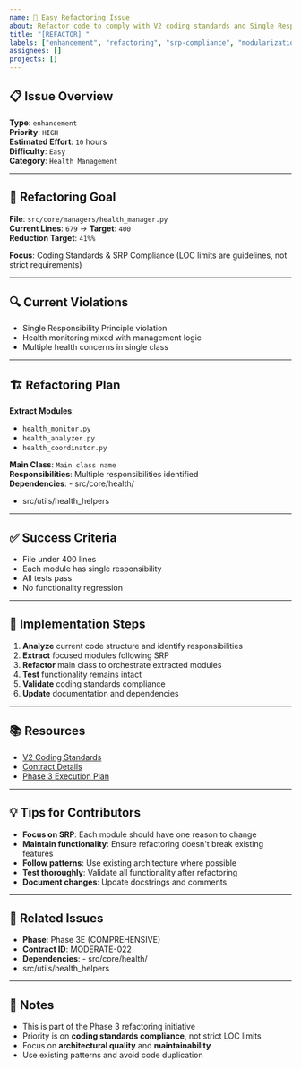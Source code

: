 ```yaml
---
name: 🚀 Easy Refactoring Issue
about: Refactor code to comply with V2 coding standards and Single Responsibility Principle
title: "[REFACTOR] "
labels: ["enhancement", "refactoring", "srp-compliance", "modularization", "good first issue", "easy"]
assignees: []
projects: []
---
```


## 📋 **Issue Overview**

**Type**: `enhancement`  
**Priority**: `HIGH`  
**Estimated Effort**: `10` hours  
**Difficulty**: `Easy`  
**Category**: `Health Management`

---

## 🎯 **Refactoring Goal**

**File**: `src/core/managers/health_manager.py`  
**Current Lines**: `679` → **Target**: `400`  
**Reduction Target**: `41%%`

**Focus**: Coding Standards & SRP Compliance (LOC limits are guidelines, not strict requirements)

---

## 🔍 **Current Violations**

- Single Responsibility Principle violation
- Health monitoring mixed with management logic
- Multiple health concerns in single class

---

## 🏗️ **Refactoring Plan**

**Extract Modules**:
- `health_monitor.py`
- `health_analyzer.py`
- `health_coordinator.py`

**Main Class**: `Main class name`  
**Responsibilities**: Multiple responsibilities identified  
**Dependencies**: - src/core/health/
- src/utils/health_helpers

---

## ✅ **Success Criteria**

- File under 400 lines
- Each module has single responsibility
- All tests pass
- No functionality regression

---

## 🚀 **Implementation Steps**

1. **Analyze** current code structure and identify responsibilities
2. **Extract** focused modules following SRP
3. **Refactor** main class to orchestrate extracted modules
4. **Test** functionality remains intact
5. **Validate** coding standards compliance
6. **Update** documentation and dependencies

---

## 📚 **Resources**

- [V2 Coding Standards](../docs/CODING_STANDARDS.md)
- [Contract Details](../contracts/phase3e_comprehensive_contracts.json)
- [Phase 3 Execution Plan](../contracts/PHASE3_COMPLETE_EXECUTION_PLAN.md)

---

## 💡 **Tips for Contributors**

- **Focus on SRP**: Each module should have one reason to change
- **Maintain functionality**: Ensure refactoring doesn't break existing features
- **Follow patterns**: Use existing architecture where possible
- **Test thoroughly**: Validate all functionality after refactoring
- **Document changes**: Update docstrings and comments

---

## 🔗 **Related Issues**

- **Phase**: Phase 3E (COMPREHENSIVE)
- **Contract ID**: MODERATE-022
- **Dependencies**: - src/core/health/
- src/utils/health_helpers

---

## 📝 **Notes**

- This is part of the Phase 3 refactoring initiative
- Priority is on **coding standards compliance**, not strict LOC limits
- Focus on **architectural quality** and **maintainability**
- Use existing patterns and avoid code duplication
